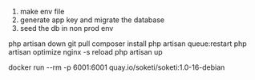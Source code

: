 1. make env file
2. generate app key and migrate the database
3. seed the db in non prod env

php artisan down
git pull
composer install
php artisan queue:restart
php artisan optimize
nginx -s reload
php artisan up

docker run --rm -p 6001:6001 quay.io/soketi/soketi:1.0-16-debian

